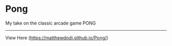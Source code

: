 # Pong
My take on the classic arcade game PONG

______________________________________________________________

View Here (https://matthewdodi.github.io/Pong/)
